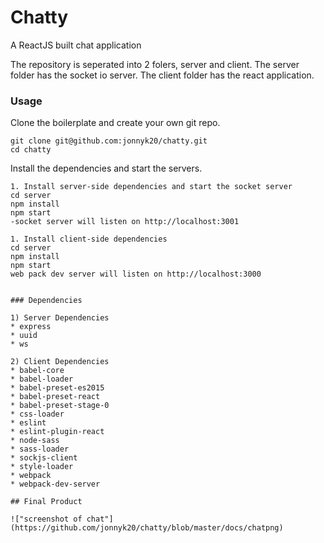 Chatty
=====================

A ReactJS built chat application

The repository is seperated into 2 folers, server and client.
The server folder has the socket io server.
The client folder has the react application.

### Usage

Clone the boilerplate and create your own git repo.

```
git clone git@github.com:jonnyk20/chatty.git
cd chatty

```
Install the dependencies and start the servers.

```
1. Install server-side dependencies and start the socket server
cd server
npm install
npm start
-socket server will listen on http://localhost:3001

1. Install client-side dependencies
cd server
npm install
npm start
web pack dev server will listen on http://localhost:3000


### Dependencies

1) Server Dependencies
* express
* uuid
* ws

2) Client Dependencies
* babel-core
* babel-loader
* babel-preset-es2015
* babel-preset-react
* babel-preset-stage-0
* css-loader
* eslint
* eslint-plugin-react
* node-sass
* sass-loader
* sockjs-client
* style-loader
* webpack
* webpack-dev-server

## Final Product

!["screenshot of chat"](https://github.com/jonnyk20/chatty/blob/master/docs/chatpng)
